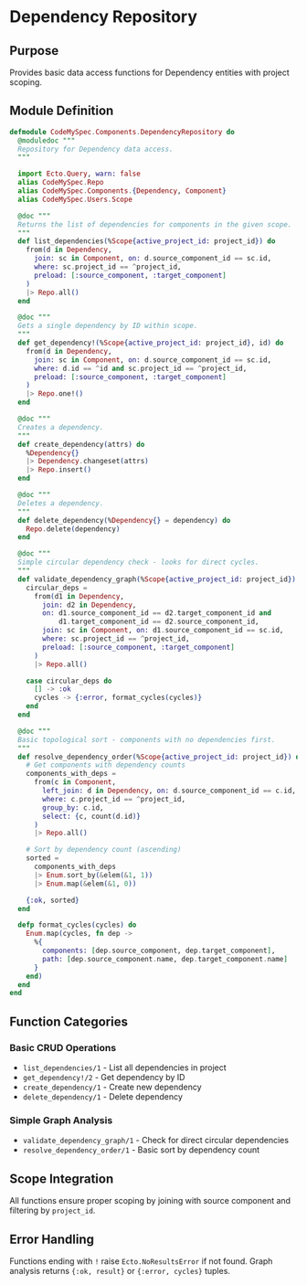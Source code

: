 # Dependency Repository

## Purpose
Provides basic data access functions for Dependency entities with project scoping.

## Module Definition

```elixir
defmodule CodeMySpec.Components.DependencyRepository do
  @moduledoc """
  Repository for Dependency data access.
  """

  import Ecto.Query, warn: false
  alias CodeMySpec.Repo
  alias CodeMySpec.Components.{Dependency, Component}
  alias CodeMySpec.Users.Scope

  @doc """
  Returns the list of dependencies for components in the given scope.
  """
  def list_dependencies(%Scope{active_project_id: project_id}) do
    from(d in Dependency,
      join: sc in Component, on: d.source_component_id == sc.id,
      where: sc.project_id == ^project_id,
      preload: [:source_component, :target_component]
    )
    |> Repo.all()
  end

  @doc """
  Gets a single dependency by ID within scope.
  """
  def get_dependency!(%Scope{active_project_id: project_id}, id) do
    from(d in Dependency,
      join: sc in Component, on: d.source_component_id == sc.id,
      where: d.id == ^id and sc.project_id == ^project_id,
      preload: [:source_component, :target_component]
    )
    |> Repo.one!()
  end

  @doc """
  Creates a dependency.
  """
  def create_dependency(attrs) do
    %Dependency{}
    |> Dependency.changeset(attrs)
    |> Repo.insert()
  end

  @doc """
  Deletes a dependency.
  """
  def delete_dependency(%Dependency{} = dependency) do
    Repo.delete(dependency)
  end

  @doc """
  Simple circular dependency check - looks for direct cycles.
  """
  def validate_dependency_graph(%Scope{active_project_id: project_id}) do
    circular_deps = 
      from(d1 in Dependency,
        join: d2 in Dependency,
        on: d1.source_component_id == d2.target_component_id and
            d1.target_component_id == d2.source_component_id,
        join: sc in Component, on: d1.source_component_id == sc.id,
        where: sc.project_id == ^project_id,
        preload: [:source_component, :target_component]
      )
      |> Repo.all()

    case circular_deps do
      [] -> :ok
      cycles -> {:error, format_cycles(cycles)}
    end
  end

  @doc """
  Basic topological sort - components with no dependencies first.
  """
  def resolve_dependency_order(%Scope{active_project_id: project_id}) do
    # Get components with dependency counts
    components_with_deps = 
      from(c in Component,
        left_join: d in Dependency, on: d.source_component_id == c.id,
        where: c.project_id == ^project_id,
        group_by: c.id,
        select: {c, count(d.id)}
      )
      |> Repo.all()

    # Sort by dependency count (ascending)
    sorted = 
      components_with_deps
      |> Enum.sort_by(&elem(&1, 1))
      |> Enum.map(&elem(&1, 0))

    {:ok, sorted}
  end

  defp format_cycles(cycles) do
    Enum.map(cycles, fn dep ->
      %{
        components: [dep.source_component, dep.target_component],
        path: [dep.source_component.name, dep.target_component.name]
      }
    end)
  end
end
```

## Function Categories

### Basic CRUD Operations
- `list_dependencies/1` - List all dependencies in project
- `get_dependency!/2` - Get dependency by ID
- `create_dependency/1` - Create new dependency  
- `delete_dependency/1` - Delete dependency

### Simple Graph Analysis
- `validate_dependency_graph/1` - Check for direct circular dependencies
- `resolve_dependency_order/1` - Basic sort by dependency count

## Scope Integration

All functions ensure proper scoping by joining with source component and filtering by `project_id`.

## Error Handling

Functions ending with `!` raise `Ecto.NoResultsError` if not found.
Graph analysis returns `{:ok, result}` or `{:error, cycles}` tuples.